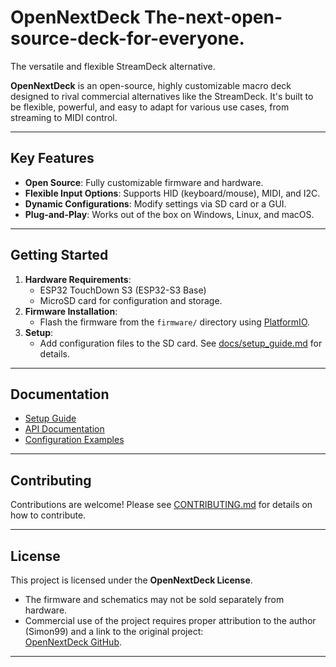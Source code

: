 # OpenNextDeck The-next-open-source-deck-for-everyone.
The versatile and flexible StreamDeck alternative.

**OpenNextDeck** is an open-source, highly customizable macro deck designed to rival commercial alternatives like the StreamDeck. It's built to be flexible, powerful, and easy to adapt for various use cases, from streaming to MIDI control.

---

## Key Features
- **Open Source**: Fully customizable firmware and hardware.
- **Flexible Input Options**: Supports HID (keyboard/mouse), MIDI, and I2C.
- **Dynamic Configurations**: Modify settings via SD card or a GUI.
- **Plug-and-Play**: Works out of the box on Windows, Linux, and macOS.

---

## Getting Started
1. **Hardware Requirements**:
   - ESP32 TouchDown S3 (ESP32-S3 Base)
   - MicroSD card for configuration and storage.
2. **Firmware Installation**:
   - Flash the firmware from the `firmware/` directory using [PlatformIO](https://platformio.org/).
3. **Setup**:
   - Add configuration files to the SD card. See [docs/setup_guide.md](docs/setup_guide.md) for details.

---

## Documentation
- [Setup Guide](docs/setup_guide.md)
- [API Documentation](docs/API.md)
- [Configuration Examples](docs/config_examples/)

---

## Contributing
Contributions are welcome! Please see [CONTRIBUTING.md](CONTRIBUTING.md) for details on how to contribute.

---

## License
This project is licensed under the **OpenNextDeck License**.  
- The firmware and schematics may not be sold separately from hardware.
- Commercial use of the project requires proper attribution to the author (Simon99) and a link to the original project:  
  [OpenNextDeck GitHub](https://github.com/Simon99de/OpenNextDeck).

---
